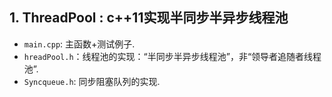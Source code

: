 ## 1. ThreadPool : c++11实现半同步半异步线程池
- `main.cpp`: 主函数+测试例子.
- `hreadPool.h`：线程池的实现：“半同步半异步线程池”，非“领导者追随者线程池”.
-  `Syncqueue.h`: 同步阻塞队列的实现.
